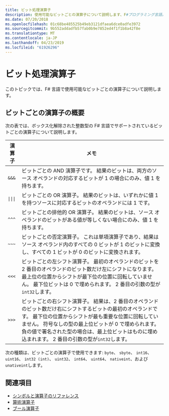```yaml
---
title: ビット処理演算子
description: 使用可能なビットごとの演算子について説明します、F#プログラミング言語。
ms.date: 07/20/2018
ms.openlocfilehash: 01c68be485525b49eb3121dfaea6dce0adfe3972
ms.sourcegitcommit: 9b552addadfb57fab0b9e7852ed4f1f1b8a42f8e
ms.translationtype: MT
ms.contentlocale: ja-JP
ms.lasthandoff: 04/23/2019
ms.locfileid: "61926296"
---
```

# <a name="bitwise-operators"></a>ビット処理演算子

このトピックでは、F# 言語で使用可能なビットごとの演算子について説明します。

## <a name="summary-of-bitwise-operators"></a>ビットごとの演算子の概要

次の表では、ボックス化解除された整数型の F# 言語でサポートされているビットごとの演算子について説明します。

|演算子|メモ|
|--------|-----|
|`&&&`|ビットごとの AND 演算子です。 結果のビットは、両方のソース オペランドの対応するビットが 1 の場合にのみ、値 1 を持ちます。|
|<code>&#124;&#124;&#124;</code>|ビットごとの OR 演算子。 結果のビットは、いずれかに値 1 を持つソースに対応するビットのオペランドには 1 です。|
|`^^^`|ビットごとの排他的 OR 演算子。 結果のビットは、ソース オペランドのビットがある値が等しくない場合にのみ、値 1 を持ちます。|
|`~~~`|ビットごとの否定演算子。 これは単項演算子であり、結果はソース オペランド内のすべての 0 ビットが 1 のビットに変換し、すべての 1 ビットが 0 のビットに変換されます。|
|`<<<`|ビットごとの左シフト演算子。 最初のオペランドのビットを 2 番目のオペランドのビット数だけ左にシフトになります。 最上位の位置からシフトが最下位の位置に回転していません。 最下位ビットは 0 で埋められます。 2 番目の引数の型が`int32`します。|
|`>>>`|ビットごとの右シフト演算子。 結果は、2 番目のオペランドのビット数だけ右にシフトするビットの最初のオペランドです。 最下位の位置からシフトが最も重要な位置に回転していません。 符号なしの型の最上位ビットが 0 で埋められます。 負の値で署名された型の場合は、最上位ビットはものに埋め込まれます。 2 番目の引数の型が`int32`します。|

次の種類は、ビットごとの演算子で使用できます: `byte`、 `sbyte`、 `int16`、 `uint16`、 `int32 (int)`、 `uint32`、 `int64`、 `uint64`、 `nativeint`、および`unativeint`します。

## <a name="see-also"></a>関連項目

- [シンボルと演算子のリファレンス](index.md)
- [算術演算子](arithmetic-operators.md)
- [ブール演算子](boolean-operators.md)